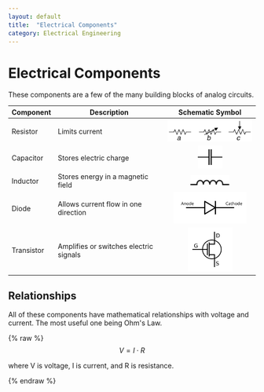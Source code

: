 ```yaml
---
layout: default
title:  "Electrical Components"
category: Electrical Engineering
---
```

<script src="https://cdn.mathjax.org/mathjax/latest/MathJax.js?config=TeX-AMS-MML_HTMLorMML" type="text/javascript"></script>

# Electrical Components
These components are a few of the many building blocks of analog circuits.

<table>
<thead><tr><th>Component</th><th>Description</th><th>Schematic Symbol</th></tr></thead>
<tr><td>Resistor</td><td>Limits current</td><td style="text-align: center;"><img src="/assets/kb/components/resistor.svg" width="200"/></td></tr>
<tr><td>Capacitor</td><td>Stores electric charge</td><td style="text-align: center;"><img src="/assets/kb/components/capacitor.svg" width="50"/></td></tr>
<tr><td>Inductor</td><td>Stores energy in a magnetic field</td><td style="text-align: center;"><img src="/assets/kb/components/inductor.svg" width="80"/></td></tr>
<tr><td>Diode</td><td>Allows current flow in one direction</td><td style="text-align: center;"><img src="/assets/kb/components/diode.svg" width="150"/></td></tr>
<tr><td>Transistor</td><td>Amplifies or switches electric signals</td><td style="text-align: center;"><img src="/assets/kb/components/transistor.svg" width="90"/></td></tr>
</table>

## Relationships
All of these components have mathematical relationships with voltage
and current. The most useful one being Ohm's Law.

{% raw %}
$$
V = I\cdot R
$$

where V is voltage, I is current, and R is resistance.

{% endraw %}
